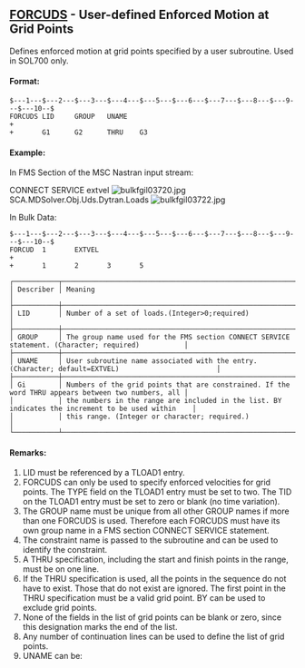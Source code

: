 ## [FORCUDS](https://help.hexagonmi.com/bundle/MSC_Nastran_2022.4/page/Nastran_Combined_Book/qrg/bulkfgil/TOC.FORCUDS.xhtml) - User-defined Enforced Motion at Grid Points

Defines enforced motion at grid points specified by a user subroutine. Used in SOL700 only.

#### Format:

```nastran
$---1---$---2---$---3---$---4---$---5---$---6---$---7---$---8---$---9---$---10--$
FORCUDS LID     GROUP   UNAME                                           +       
+       G1      G2      THRU    G3                                              
```

#### Example:

In FMS Section of the MSC Nastran input stream:

CONNECT SERVICE extvel  ![bulkfgil03720.jpg](https://help-be.hexagonmi.com/bundle/MSC_Nastran_2022.4/page/Nastran_Combined_Book/qrg/bulkfgil/../../../assets/bulkfgil03720.jpg?_LANG=enus) SCA.MDSolver.Obj.Uds.Dytran.Loads ![bulkfgil03722.jpg](https://help-be.hexagonmi.com/bundle/MSC_Nastran_2022.4/page/Nastran_Combined_Book/qrg/bulkfgil/../../../assets/bulkfgil03722.jpg?_LANG=enus)

In Bulk Data:

```nastran
$---1---$---2---$---3---$---4---$---5---$---6---$---7---$---8---$---9---$---10--$
FORCUD  1       EXTVEL                                                  +
+       1       2       3       5 
```

```text
┌───────────┬────────────────────────────────────────────────────────────────────────────────────────────────────┐
│ Describer │ Meaning                                                                                            │
├───────────┼────────────────────────────────────────────────────────────────────────────────────────────────────┤
│ LID       │ Number of a set of loads.(Integer>0;required)                                                      │
├───────────┼────────────────────────────────────────────────────────────────────────────────────────────────────┤
│ GROUP     │ The group name used for the FMS section CONNECT SERVICE statement. (Character; required)           │
├───────────┼────────────────────────────────────────────────────────────────────────────────────────────────────┤
│ UNAME     │ User subroutine name associated with the entry. (Character; default=EXTVEL)                        │
├───────────┼────────────────────────────────────────────────────────────────────────────────────────────────────┤
│ Gi        │ Numbers of the grid points that are constrained. If the word THRU appears between two numbers, all │
│           │ the numbers in the range are included in the list. BY indicates the increment to be used within    │
│           │ this range. (Integer or character; required.)                                                      │
└───────────┴────────────────────────────────────────────────────────────────────────────────────────────────────┘
```

#### Remarks:

1. LID must be referenced by a TLOAD1 entry.
2. FORCUDS can only be used to specify enforced velocities for grid points. The TYPE field on the TLOAD1 entry must be set to two. The TID on the TLOAD1 entry must be set to zero or blank (no time variation).
3. The GROUP name must be unique from all other GROUP names if more than one FORCUDS is used. Therefore each FORCUDS must have its own group name in a FMS section CONNECT SERVICE statement.
4. The constraint name is passed to the subroutine and can be used to identify the constraint.
5. A THRU specification, including the start and finish points in the range, must be on one line.
6. If the THRU specification is used, all the points in the sequence do not have to exist. Those that do not exist are ignored. The first point in the THRU specification must be a valid grid point. BY can be used to exclude grid points.
7. None of the fields in the list of grid points can be blank or zero, since this designation marks the end of the list.
8. Any number of continuation lines can be used to define the list of grid points.
9. UNAME can be:
